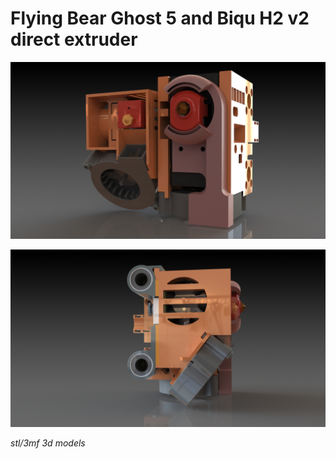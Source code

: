 # Flying Bear Ghost 5 and Biqu H2 v2 direct extruder

![](https://github.com/RootShell-coder/3D-Biqu_H2_v2_direct/blob/master/img/2.JPG)

![](https://github.com/RootShell-coder/3D-Biqu_H2_v2_direct/blob/master/img/3.JPG)

*stl/3mf 3d models*

